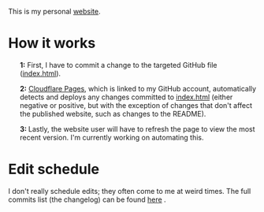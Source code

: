 <p>This is my personal <a href="https://website-j83.pages.dev/">website</a>.<p>
<h1>How it works</h1>
<ul><strong>1:</strong> First, I have to commit a change to the targeted GitHub file (<a href="https://github.com/OWelton-Rosie/website/blob/main/index.html">index.html</a>).</ul>
<ul><strong>2:</strong> <a href="https://pages.cloudflare.com/">Cloudflare Pages</a>, which is linked to my GitHub account, automatically detects and deploys any changes committed to <a href="https://github.com/OWelton-Rosie/website/blob/main/index.html">index.html</a> (either negative or positive, but with the exception of changes that don't affect the published website, such as changes to the README).</ul>
<ul><strong>3: </strong> Lastly, the website user will have to refresh the page to view the most recent version. I'm currently working on automating this.</ul>
<h1>Edit schedule</h1>
<p>I don't really schedule edits; they often come to me at weird times. The full commits list (the changelog) can be found <a href="https://github.com/OWelton-Rosie/website/commits/main/">here</a> .</p>
